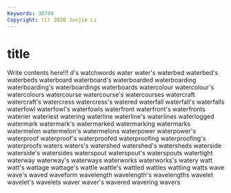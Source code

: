 ```yaml
---
Keywords: 30749
Copyright: (C) 2020 Junjie Li
---
```


# title

Write contents here!!!
d's 
watchwords 
water 
water's 
waterbed 
waterbed's 
waterbeds 
waterboard 
waterboard's 
waterboarded
waterboarding 
waterboarding's 
waterboardings 
waterboards 
watercolour 
watercolour's 
watercolours 
watercourse 
watercourse's 
watercourses
watercraft 
watercraft's 
watercress 
watercress's 
watered 
waterfall 
waterfall's 
waterfalls 
waterfowl 
waterfowl's
waterfowls 
waterfront 
waterfront's 
waterfronts 
waterier 
wateriest 
watering 
waterline 
waterline's 
waterlines
waterlogged 
watermark 
watermark's 
watermarked 
watermarking 
watermarks 
watermelon 
watermelon's 
watermelons 
waterpower
waterpower's 
waterproof 
waterproof's 
waterproofed 
waterproofing 
waterproofing's 
waterproofs 
waters 
waters's 
watershed
watershed's 
watersheds 
waterside 
waterside's 
watersides 
waterspout 
waterspout's 
waterspouts 
watertight 
waterway
waterway's 
waterways 
waterworks 
waterworks's 
watery 
watt 
watt's 
wattage 
wattage's 
wattle
wattle's 
wattled 
wattles 
wattling 
watts 
wave 
wave's 
waved 
waveform 
wavelength
wavelength's 
wavelengths 
wavelet 
wavelet's 
wavelets 
waver 
waver's 
wavered 
wavering 
wavers
